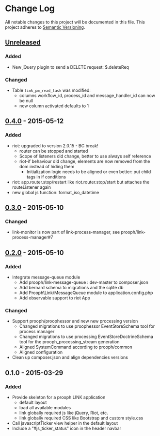 # Change Log
All notable changes to this project will be documented in this file.
This project adheres to [Semantic Versioning](http://semver.org/).

## [Unreleased][unreleased]
### Added
- New jQuery plugin to send a DELETE request: $.deleteReq
### Changed
- Table `link_pm_read_task` was modified:
  - columns workflow_id, process_id and message_handler_id can now be null
  - new column activated defaults to 1

## [0.4.0] - 2015-05-12
### Added
- riot: upgraded to version 2.0.15 - BC break!
  - router can be stopped and started
  - Scope of listeners did change, better to use always self reference
  - riot-if behaviour did change, elements are now removed from the dom instead of hiding them
    - Initialization logic needs to be aligned or even better: put child tags in if conditions
- riot: app.router.stop/restart like riot.router.stop/start but attaches the routeListener again
- new global js function: format_iso_datetime

## [0.3.0] - 2015-05-10

### Changed
- link-monitor is now part of link-process-manager, see prooph/link-process-manager#7

## [0.2.0] - 2015-05-10
### Added
- Integrate message-queue module
  - Add prooph/link-message-queue : dev-master to composer.json
  - Add bernard schema to migrations and the sqlite db
  - Add Prooph\Link\MessageQueue module to application.config.php
  - Add observable support to riot App

### Changed
- Support prooph/proophessor and new new processing version
  - Changed migrations to use proophessor EventStoreSchema tool for process manager
  - Changed migrations to use processing EventStoreDoctrineSchema tool for the prooph_processing_stream generation
  - Aligned SystemCommand according to prooph/common
  - Aligned configuration
- Clean up composer.json and align dependencies versions

## 0.1.0 - 2015-03-29
### Added
- Provide skeleton for a prooph LINK application
  - default layout
  - load all available modules
  - link globally required js like jQuery, Riot, etc.
  - link globally required CSS like Bootstrap and custom style.css
- Call javascriptTicker view helper in the default layout
- Include a "#js_ticker_status" icon in the header navbar

[unreleased]: https://github.com/prooph/link/compare/v0.4.0...HEAD
[0.4.0]: https://github.com/prooph/link/compare/v0.3.0...v0.4.0
[0.3.0]: https://github.com/prooph/link/compare/v0.2.0...v0.3.0
[0.2.0]: https://github.com/prooph/link/compare/v0.1.0...v0.2.0
